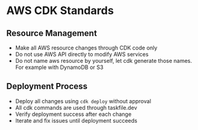 # AWS CDK Standards

## Resource Management

- Make all AWS resource changes through CDK code only
- Do not use AWS API directly to modify AWS services
- Do not name aws resource by yourself, let cdk generate those names. For example with DynamoDB or S3

## Deployment Process

- Deploy all changes using `cdk deploy` without approval
- All cdk commands are used through taskfile.dev
- Verify deployment success after each change
- Iterate and fix issues until deployment succeeds
